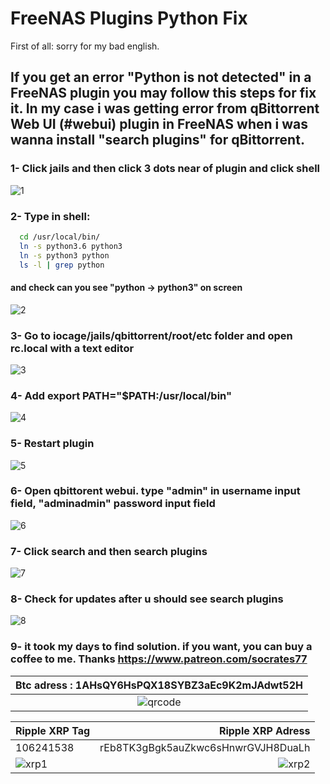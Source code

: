 # FreeNAS Plugins Python Fix

First of all: sorry for my bad english.

##  If you get an error "Python is not detected" in a FreeNAS plugin you may follow this steps for fix it. In my case i was getting error from qBittorrent Web UI (#webui) plugin in FreeNAS when i was wanna install "search plugins" for qBittorrent.

### 1- Click jails and then click 3 dots near of plugin and click shell
![1](https://user-images.githubusercontent.com/59617701/71914905-a95ed100-318b-11ea-8fd6-b1a380fa809f.png)
### 2- Type in shell:
```bash
  cd /usr/local/bin/
  ln -s python3.6 python3
  ln -s python3 python
  ls -l | grep python
```
####  and check can you see "python -> python3" on screen
![2](https://user-images.githubusercontent.com/59617701/71914906-a95ed100-318b-11ea-8f67-d19b5d3fde75.png)
### 3- Go to iocage/jails/qbittorrent/root/etc folder and open **rc.local** with a text editor
![3](https://user-images.githubusercontent.com/59617701/71914907-a95ed100-318b-11ea-99c9-4eba0862e1dc.png)
### 4- Add   export PATH="$PATH:/usr/local/bin"
![4](https://user-images.githubusercontent.com/59617701/71914908-a9f76780-318b-11ea-99c5-0e81ac82e43d.png)
### 5- Restart plugin
![5](https://user-images.githubusercontent.com/59617701/71914910-a9f76780-318b-11ea-8956-d71b5a33a6df.png)
### 6- Open qbittorent webui. type "admin" in username input field, "adminadmin" password input field
![6](https://user-images.githubusercontent.com/59617701/71915267-70732c00-318c-11ea-9d4f-c3ede4b97444.png)
### 7- Click search and then search plugins
![7](https://user-images.githubusercontent.com/59617701/71915268-70732c00-318c-11ea-8454-b5a43d7e88a6.png)
### 8- Check for updates after u should see search plugins
![8](https://user-images.githubusercontent.com/59617701/71915269-70732c00-318c-11ea-9d25-a17ddc958381.png)
### 9- it took my days to find solution. if you want, you can buy a coffee to me. Thanks https://www.patreon.com/socrates77 

| Btc adress : 1AHsQY6HsPQX18SYBZ3aEc9K2mJAdwt52H |
| :---: |
| ![qrcode](https://user-images.githubusercontent.com/59620795/71922756-9d2f3f80-319c-11ea-8d27-1a5f0a694506.png) |



| Ripple XRP Tag | Ripple XRP Adress |
| --- | ---: |
| 106241538 | rEb8TK3gBgk5auZkwc6sHnwrGVJH8DuaLh |
| ![xrp1](https://user-images.githubusercontent.com/59620795/71923023-234b8600-319d-11ea-8662-6c1cc22181de.png) | ![xrp2](https://user-images.githubusercontent.com/59620795/71923024-23e41c80-319d-11ea-851c-79ffb477da98.png) |
